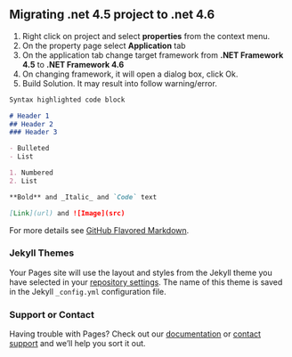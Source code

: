 ## Migrating .net 4.5 project to .net 4.6

1. Right click on project and select **properties** from the context menu.
2. On the property page select **Application** tab 
3. On the application tab change target framework from **.NET Framework 4.5** to **.NET Framework 4.6**
4. On changing framework, it will open a dialog box, click Ok.
5. Build Solution. It may result into follow warning/error.

```markdown
Syntax highlighted code block

# Header 1
## Header 2
### Header 3

- Bulleted
- List

1. Numbered
2. List

**Bold** and _Italic_ and `Code` text

[Link](url) and ![Image](src)
```

For more details see [GitHub Flavored Markdown](https://guides.github.com/features/mastering-markdown/).

### Jekyll Themes

Your Pages site will use the layout and styles from the Jekyll theme you have selected in your [repository settings](https://github.com/101v/dotnet_migration/settings). The name of this theme is saved in the Jekyll `_config.yml` configuration file.

### Support or Contact

Having trouble with Pages? Check out our [documentation](https://help.github.com/categories/github-pages-basics/) or [contact support](https://github.com/contact) and we’ll help you sort it out.
